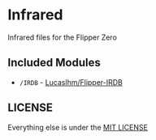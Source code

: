 # Infrared
Infrared files for the Flipper Zero

## Included Modules
* `/IRDB` - [Lucaslhm/Flipper-IRDB](https://github.com/Lucaslhm/Flipper-IRDB)

## LICENSE
Everything else is under the [MIT LICENSE](/LICENSE)
